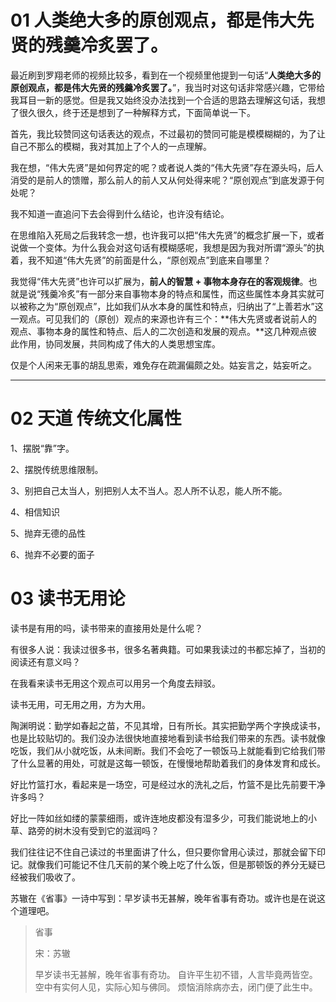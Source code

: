 # 01 人类绝大多的原创观点，都是伟大先贤的残羹冷炙罢了。

最近刷到罗翔老师的视频比较多，看到在一个视频里他提到一句话“**人类绝大多的原创观点，都是伟大先贤的残羹冷炙罢了。**”，我当时对这句话非常感兴趣，它带给我耳目一新的感觉。但是我又始终没办法找到一个合适的思路去理解这句话，我想了很久很久，终于还是想到了一种解释方式，下面简单说一下。

首先，我比较赞同这句话表达的观点，不过最初的赞同可能是模模糊糊的，为了让自己不那么的模糊，我对其加上了个人的一点理解。

我在想，“伟大先贤”是如何界定的呢？或者说人类的“伟大先贤”存在源头吗，后人消受的是前人的馈赠，那么前人的前人又从何处得来呢？“原创观点”到底发源于何处呢？

我不知道一直追问下去会得到什么结论，也许没有结论。

在思维陷入死局之后我转念一想，也许我可以把“伟大先贤”的概念扩展一下，或者说做一个变体。为什么我会对这句话有模糊感呢，我想是因为我对所谓“源头”的执着，我不知道“伟大先贤”的前面是什么，“原创观点”到底来自哪里？

我觉得“伟大先贤”也许可以扩展为，**前人的智慧 + 事物本身存在的客观规律**。也就是说“残羹冷炙”有一部分来自事物本身的特点和属性，而这些属性本身其实就可以被称之为“原创观点”，比如我们从水本身的属性和特点，归纳出了“上善若水”这一观点。可见我们的（原创）观点的来源也许有三个：**伟大先贤或者说前人的观点、事物本身的属性和特点、后人的二次创造和发展的观点。**这几种观点彼此作用，协同发展，共同构成了伟大的人类思想宝库。

仅是个人闲来无事的胡乱思索，难免存在疏漏偏颇之处。姑妄言之，姑妄听之。

----------

# 02 天道 传统文化属性

1、摆脱“靠”字。

2、摆脱传统思维限制。

3、别把自己太当人，别把别人太不当人。忍人所不认忍，能人所不能。

4、相信知识

5、抛弃无德的品性

6、抛弃不必要的面子

# 03 读书无用论

读书是有用的吗，读书带来的直接用处是什么呢？

有很多人说：我读过很多书，很多名著典籍。可如果我读过的书都忘掉了，当初的阅读还有意义吗？

在我看来读书无用这个观点可以用另一个角度去辩驳。

读书无用，可无用之用，方为大用。

陶渊明说：勤学如春起之苗，不见其增，日有所长。其实把勤学两个字换成读书，也是比较贴切的。我们没办法很快地直接地看到读书给我们带来的东西。读书就像吃饭，我们从小就吃饭，从未间断。我们不会吃了一顿饭马上就能看到它给我们带了什么显著的用处，可就是这每一顿饭，在慢慢地帮助着我们的身体发育和成长。

好比竹篮打水，看起来是一场空，可是经过水的洗礼之后，竹篮不是比先前要干净许多吗？

好比一阵如丝如缕的蒙蒙细雨，或许连地皮都没有湿多少，可我们能说地上的小草、路旁的树木没有受到它的滋润吗？

我们往往记不住自己读过的书里面讲了什么，但只要你曾用心读过，那就会留下印记。就像我们可能记不住几天前的某个晚上吃了什么饭，但是那顿饭的养分无疑已经被我们吸收了。

苏辙在《省事》一诗中写到：早岁读书无甚解，晚年省事有奇功。或许也是在说这个道理吧。

> 省事
>
> 宋：苏辙
>
> 早岁读书无甚解，晚年省事有奇功。
> 自许平生初不错，人言毕竟两皆空。
> 空中有实何人见，实际心知与佛同。
> 烦恼消除病亦去，闭门便了此生中。

